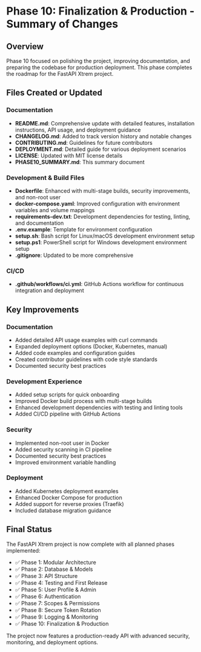 # Phase 10: Finalization & Production - Summary of Changes

## Overview

Phase 10 focused on polishing the project, improving documentation, and preparing the codebase for production deployment. This phase completes the roadmap for the FastAPI Xtrem project.

## Files Created or Updated

### Documentation
- **README.md**: Comprehensive update with detailed features, installation instructions, API usage, and deployment guidance
- **CHANGELOG.md**: Added to track version history and notable changes
- **CONTRIBUTING.md**: Guidelines for future contributors
- **DEPLOYMENT.md**: Detailed guide for various deployment scenarios
- **LICENSE**: Updated with MIT license details
- **PHASE10_SUMMARY.md**: This summary document

### Development & Build Files
- **Dockerfile**: Enhanced with multi-stage builds, security improvements, and non-root user
- **docker-compose.yaml**: Improved configuration with environment variables and volume mappings
- **requirements-dev.txt**: Development dependencies for testing, linting, and documentation
- **.env.example**: Template for environment configuration
- **setup.sh**: Bash script for Linux/macOS development environment setup
- **setup.ps1**: PowerShell script for Windows development environment setup
- **.gitignore**: Updated to be more comprehensive

### CI/CD
- **.github/workflows/ci.yml**: GitHub Actions workflow for continuous integration and deployment

## Key Improvements

### Documentation
- Added detailed API usage examples with curl commands
- Expanded deployment options (Docker, Kubernetes, manual)
- Added code examples and configuration guides
- Created contributor guidelines with code style standards
- Documented security best practices

### Development Experience
- Added setup scripts for quick onboarding
- Improved Docker build process with multi-stage builds
- Enhanced development dependencies with testing and linting tools
- Added CI/CD pipeline with GitHub Actions

### Security
- Implemented non-root user in Docker
- Added security scanning in CI pipeline
- Documented security best practices
- Improved environment variable handling

### Deployment
- Added Kubernetes deployment examples
- Enhanced Docker Compose for production
- Added support for reverse proxies (Traefik)
- Included database migration guidance

## Final Status

The FastAPI Xtrem project is now complete with all planned phases implemented:

- ✅ Phase 1: Modular Architecture
- ✅ Phase 2: Database & Models
- ✅ Phase 3: API Structure
- ✅ Phase 4: Testing and First Release
- ✅ Phase 5: User Profile & Admin
- ✅ Phase 6: Authentication
- ✅ Phase 7: Scopes & Permissions
- ✅ Phase 8: Secure Token Rotation
- ✅ Phase 9: Logging & Monitoring
- ✅ Phase 10: Finalization & Production

The project now features a production-ready API with advanced security, monitoring, and deployment options. 